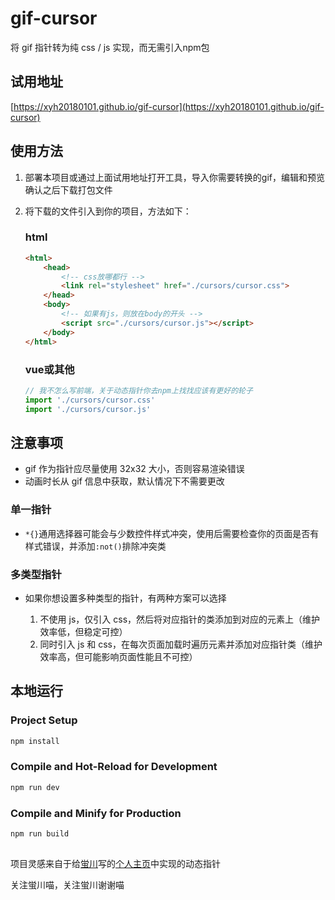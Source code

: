 # gif-cursor

将 gif 指针转为纯 css / js 实现，而无需引入npm包

## 试用地址

[https://xyh20180101.github.io/gif-cursor](https://xyh20180101.github.io/gif-cursor)

## 使用方法

1. 部署本项目或通过上面试用地址打开工具，导入你需要转换的gif，编辑和预览确认之后下载打包文件
2. 将下载的文件引入到你的项目，方法如下：

    ### html

    ```html
    <html>
        <head>
            <!-- css放哪都行 -->
            <link rel="stylesheet" href="./cursors/cursor.css">
        </head>
        <body>
            <!-- 如果有js，则放在body的开头 -->
            <script src="./cursors/cursor.js"></script>
        </body>
    </html>
    ```

    ### vue或其他
    
    ```js
    // 我不怎么写前端，关于动态指针你去npm上找找应该有更好的轮子
    import './cursors/cursor.css'
    import './cursors/cursor.js'
    ```

## 注意事项

- gif 作为指针应尽量使用 32x32 大小，否则容易渲染错误
- 动画时长从 gif 信息中获取，默认情况下不需要更改

### 单一指针

- `*{}`通用选择器可能会与少数控件样式冲突，使用后需要检查你的页面是否有样式错误，并添加`:not()`排除冲突类

### 多类型指针

- 如果你想设置多种类型的指针，有两种方案可以选择

    1. 不使用 js，仅引入 css，然后将对应指针的类添加到对应的元素上（维护效率低，但稳定可控）
    2. 同时引入 js 和 css，在每次页面加载时遍历元素并添加对应指针类（维护效率高，但可能影响页面性能且不可控）

## 本地运行

### Project Setup

```sh
npm install
```

### Compile and Hot-Reload for Development

```sh
npm run dev
```

### Compile and Minify for Production

```sh
npm run build
```

##

项目灵感来自于给[蛍川](https://space.bilibili.com/330525028)写的[个人主页](https://hotarukawa.live/#/)中实现的动态指针

关注蛍川喵，关注蛍川谢谢喵

